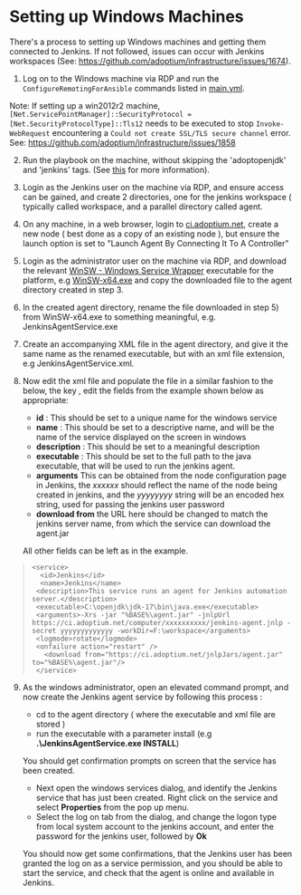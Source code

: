 # Setting up Windows Machines

There's a process to setting up Windows machines and getting them connected to Jenkins. If not followed, issues can occur with Jenkins workspaces (See: https://github.com/adoptium/infrastructure/issues/1674).

1) Log on to the Windows machine via RDP and run the `ConfigureRemotingForAnsible` commands listed in [main.yml](https://github.com/adoptium/infrastructure/blob/master/ansible/playbooks/AdoptOpenJDK_Windows_Playbook/main.yml).

Note: If setting up a win2012r2 machine, `[Net.ServicePointManager]::SecurityProtocol = [Net.SecurityProtocolType]::Tls12` needs to be executed to stop `Invoke-WebRequest` encountering a `Could not create SSL/TLS secure channel` error. See: https://github.com/adoptium/infrastructure/issues/1858

2) Run the playbook on the machine, without skipping the 'adoptopenjdk' and 'jenkins' tags. (See [this](https://github.com/adoptium/infrastructure/blob/master/ansible/README.md) for more information).

3) Login as the Jenkins user on the machine via RDP, and ensure access can be gained, and create 2 directories, one for the jenkins workspace ( typically called workspace, and a parallel directory called agent.

4) On any machine, in a web browser, login to [ci.adoptium.net](https://ci.adoptium.net/), create a new node ( best done as a copy of an existing node ), but ensure the launch option is set to "Launch Agent By Connecting It To A Controller"

5) Login as the administrator user on the machine via RDP, and download the relevant [WinSW - Windows Service Wrapper](https://github.com/winsw/winsw/releases/) executable for the platform, e.g [WinSW-x64.exe](https://github.com/winsw/winsw/releases/download/v2.12.0/WinSW-x64.exe)  and copy the downloaded file to the agent directory created in step 3.

6) In the created agent directory, rename the file downloaded in step 5) from WinSW-x64.exe to something meaningful, e.g. JenkinsAgentService.exe

7) Create an accompanying XML file in the agent directory, and give it the same name as the renamed executable, but with an xml file extension, e.g JenkinsAgentService.xml.

8) Now edit the xml file and populate the file in a similar fashion to the below, the key , edit the fields from the example shown below as appropriate:
   - **id** :  This should be set to a unique name for the windows service
   - **name** : This should be set to a descriptive name, and will be the name of the service displayed on the screen in windows
   - **description** : This should be set to a meaningful description
   - **executable** : This should be set to the full path to the  java executable, that will be used to run the jenkins agent.
   - **arguments** This can be obtained from the node configuration page in Jenkins, the *xxxxxx* should reflect the name of the node being created in jenkins, and the *yyyyyyyy* string will be an encoded hex string, used for passing the jenkins user password
   - **download from** the URL here should be changed to match the jenkins server name, from which the service can download the agent.jar

	All other fields can be left as in the example.

>     <service>
>       <id>Jenkins</id>
>       <name>Jenkins</name>
>      <description>This service runs an agent for Jenkins automation server.</description>
>      <executable>C:\openjdk\jdk-17\bin\java.exe</executable>
>      <arguments>-Xrs -jar "%BASE%\agent.jar" -jnlpUrl https://ci.adoptium.net/computer/xxxxxxxxxx/jenkins-agent.jnlp -secret yyyyyyyyyyyyy -workDir=F:\workspace</arguments>
>      <logmode>rotate</logmode>
>      <onfailure action="restart" />
>        <download from="https://ci.adoptium.net/jnlpJars/agent.jar" to="%BASE%\agent.jar"/>
>      </service>

9)  As the windows administrator, open an elevated command prompt, and now create the Jenkins agent service by following this process :

	 - cd to the agent directory ( where the executable and xml file are stored )
	 - run the executable with a parameter install (e.g **.\JenkinsAgentService.exe INSTALL**)
 
	 You should get confirmation prompts on screen that the service has been created.
	 
	- Next open the windows services dialog, and identify the Jenkins service that has just been created. Right click on the service and select **Properties** from the pop up menu.
	- Select the log on tab from the dialog, and change the logon type from local system account to the jenkins account, and enter the password for the jenkins user, followed by **Ok**
	
	You should now get some confirmations, that the Jenkins user has been granted the log on as a service permission, and you should be able to start the service, and check that the agent is online and available in Jenkins.

